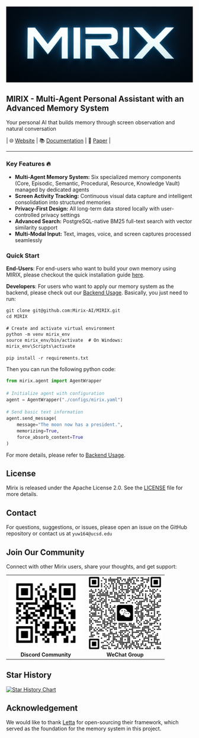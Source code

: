 ![Mirix Logo](assets/logo.png)

## MIRIX - Multi-Agent Personal Assistant with an Advanced Memory System

Your personal AI that builds memory through screen observation and natural conversation

| 🌐 [Website](https://mirix.io) | 📚 [Documentation](https://docs.mirix.io) | 📄 [Paper](https://arxiv.org/abs/2507.07957) |
<!-- | [Twitter/X](https://twitter.com/mirix_ai) | [Discord](https://discord.gg/mirix) | -->

---

### Key Features 🔥

- **Multi-Agent Memory System:** Six specialized memory components (Core, Episodic, Semantic, Procedural, Resource, Knowledge Vault) managed by dedicated agents
- **Screen Activity Tracking:** Continuous visual data capture and intelligent consolidation into structured memories  
- **Privacy-First Design:** All long-term data stored locally with user-controlled privacy settings
- **Advanced Search:** PostgreSQL-native BM25 full-text search with vector similarity support
- **Multi-Modal Input:** Text, images, voice, and screen captures processed seamlessly

### Quick Start
**End-Users**: For end-users who want to build your own memory using MIRIX, please checkout the quick installation guide [here](https://docs.mirix.io/getting-started/installation/#quick-installation-dmg).

**Developers**: For users who want to apply our memory system as the backend, please check out our [Backend Usage](https://docs.mirix.io/user-guide/backend-usage/). Basically, you just need to run:
```
git clone git@github.com:Mirix-AI/MIRIX.git
cd MIRIX

# Create and activate virtual environment
python -m venv mirix_env
source mirix_env/bin/activate  # On Windows: mirix_env\Scripts\activate

pip install -r requirements.txt
```
Then you can run the following python code:
```python
from mirix.agent import AgentWrapper

# Initialize agent with configuration
agent = AgentWrapper("./configs/mirix.yaml")

# Send basic text information
agent.send_message(
    message="The moon now has a president.",
    memorizing=True,
    force_absorb_content=True
)
```
For more details, please refer to [Backend Usage](https://docs.mirix.io/user-guide/backend-usage/).


## License

Mirix is released under the Apache License 2.0. See the [LICENSE](LICENSE) file for more details.

## Contact

For questions, suggestions, or issues, please open an issue on the GitHub repository or contact us at `yuw164@ucsd.edu`

## Join Our Community

Connect with other Mirix users, share your thoughts, and get support:

<div align="center">
<table>
<tr>
<td align="center">
<img src="frontend/public/discord-qr.png" alt="Discord QR Code" width="200"/><br/>
<strong>Discord Community</strong>
</td>
<td align="center">
<img src="frontend/public/wechat-qr.png" alt="WeChat QR Code" width="200"/><br/>
<strong>WeChat Group</strong>
</td>
</tr>
</table>
</div>

## Star History

[![Star History Chart](https://api.star-history.com/svg?repos=Mirix-AI/MIRIX&type=Date)](https://star-history.com/#Mirix-AI/MIRIX.&Date)

## Acknowledgement
We would like to thank [Letta](https://github.com/letta-ai/letta) for open-sourcing their framework, which served as the foundation for the memory system in this project.
